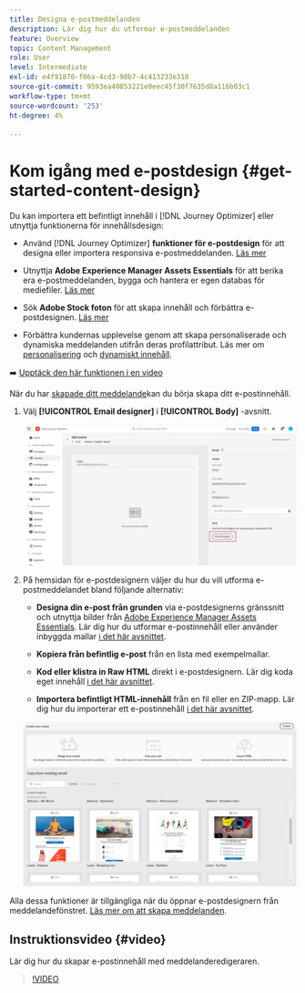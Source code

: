 ```yaml
---
title: Designa e-postmeddelanden
description: Lär dig hur du utformar e-postmeddelanden
feature: Overview
topic: Content Management
role: User
level: Intermediate
exl-id: e4f91870-f06a-4cd3-98b7-4c413233e310
source-git-commit: 9593ea40853221e0eec45f30f7635d8a116b03c1
workflow-type: tm+mt
source-wordcount: '253'
ht-degree: 4%

---
```


# Kom igång med e-postdesign {#get-started-content-design}

Du kan importera ett befintligt innehåll i [!DNL Journey Optimizer] eller utnyttja funktionerna för innehållsdesign:

* Använd [!DNL Journey Optimizer] **funktioner för e-postdesign** för att designa eller importera responsiva e-postmeddelanden. [Läs mer](../design/create-email-content.md)

* Utnyttja **Adobe Experience Manager Assets Essentials** för att berika era e-postmeddelanden, bygga och hantera er egen databas för mediefiler. [Läs mer](../design/assets-essentials.md)

* Sök **Adobe Stock foton** för att skapa innehåll och förbättra e-postdesignen. [Läs mer](../design/stock.md)

* Förbättra kundernas upplevelse genom att skapa personaliserade och dynamiska meddelanden utifrån deras profilattribut. Läs mer om [personalisering](../personalization/personalize.md) och [dynamiskt innehåll](../personalization/get-started-dynamic-content.md).

➡️ [Upptäck den här funktionen i en video](#video)

När du har [skapade ditt meddelande](../messages/get-started-content.md)kan du börja skapa ditt e-postinnehåll.

1. Välj **[!UICONTROL Email designer]** i **[!UICONTROL Body]** -avsnitt.

   ![](assets/import-html_1.png)

1. På hemsidan för e-postdesignern väljer du hur du vill utforma e-postmeddelandet bland följande alternativ:

   * **Designa din e-post från grunden** via e-postdesignerns gränssnitt och utnyttja bilder från [Adobe Experience Manager Assets Essentials](assets-essentials.md). Lär dig hur du utformar e-postinnehåll eller använder inbyggda mallar [i det här avsnittet](create-email-content.md).

   * **Kopiera från befintlig e-post** från en lista med exempelmallar.

   * **Kod eller klistra in Raw HTML** direkt i e-postdesignern. Lär dig koda eget innehåll [i det här avsnittet](code-content.md).

   * **Importera befintligt HTML-innehåll** från en fil eller en ZIP-mapp. Lär dig hur du importerar ett e-postinnehåll [i det här avsnittet](existing-content.md).

   ![](assets/email_designer_25.png)

Alla dessa funktioner är tillgängliga när du öppnar e-postdesignern från meddelandefönstret. [Läs mer om att skapa meddelanden](../messages/get-started-content.md).


## Instruktionsvideo {#video}

Lär dig hur du skapar e-postinnehåll med meddelanderedigeraren.

>[!VIDEO](https://video.tv.adobe.com/v/334150?quality=12)